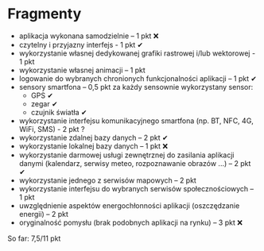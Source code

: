 # Fragmenty
* aplikacja wykonana samodzielnie – 1 pkt ❌
* czytelny i przyjazny interfejs - 1 pkt ✔
* wykorzystanie własnej dedykowanej grafiki rastrowej i/lub wektorowej - 1 pkt
* wykorzystanie własnej animacji – 1 pkt
* logowanie do wybranych chronionych funkcjonalności aplikacji – 1 pkt ✔
* sensory smartfona – 0,5 pkt za każdy sensownie wykorzystany sensor:
  - GPS ✔
  - zegar ✔
  - czujnik światła ✔
* wykorzystanie interfejsu komunikacyjnego smartfona (np. BT, NFC, 4G, WiFi, SMS) - 2 pkt ?
* wykorzystanie zdalnej bazy danych – 2 pkt ✔
* wykorzystanie lokalnej bazy danych – 1 pkt ❌
* wykorzystanie darmowej usługi zewnętrznej do zasilania aplikacji danymi (kalendarz, serwisy
meteo, rozpoznawanie obrazów ...) – 2 pkt ✔
* wykorzystanie jednego z serwisów mapowych – 2 pkt
* wykorzystanie interfejsu do wybranych serwisów społecznościowych – 1 pkt
* uwzględnienie aspektów energochłonności aplikacji (oszczędzanie energii) – 2 pkt
* oryginalność pomysłu (brak podobnych aplikacji na rynku) – 3 pkt ❌

So far: 7,5/11 pkt
